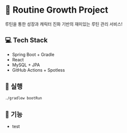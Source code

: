 # 🧩 Routine Growth Project

루틴을 통한 성장과 캐릭터 진화 기반의 재미있는 루틴 관리 서비스!

## 💻 Tech Stack
- Spring Boot + Gradle
- React
- MySQL + JPA
- GitHub Actions + Spotless

## 🚀 실행
```bash
./gradlew bootRun
```

## 📝 기능
- test
